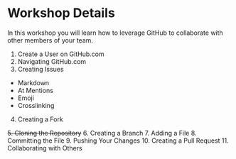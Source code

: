 # Workshop Details

In this workshop you will learn how to leverage GitHub to collaborate with other members of your team.

1. Create a User on GitHub.com
2. Navigating GitHub.com
3. Creating Issues
  * Markdown
  * At Mentions
  * Emoji
  * Crosslinking
4. Creating a Fork

~~5. Cloning the Repository~~
6. Creating a Branch
7. Adding a File
8. Committing the File
9. Pushing Your Changes
10. Creating a Pull Request
11. Collaborating with Others
